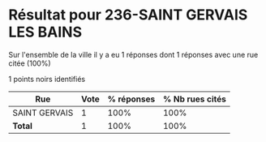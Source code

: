 # Résultat pour 236-SAINT GERVAIS LES BAINS

Sur l'ensemble de la ville il y a eu 1 réponses dont 1 réponses avec une rue citée (100%)

1 points noirs identifiés

| Rue | Vote | % réponses | % Nb rues cités|
|-----|------|------------|----------------|
| SAINT GERVAIS | 1 | 100% | 100%|
| **Total** | 1 | 100% | 100%|
